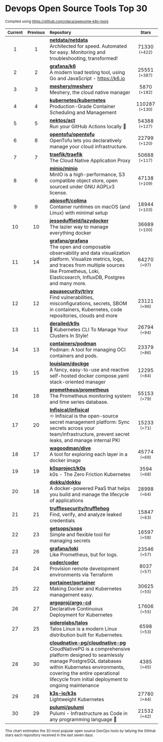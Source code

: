 # Devops Open Source Tools Top 30
<sup>Compiled using https://github.com/vilaca/awesome-k8s-tools</sup>
<div align="center">

|<sub>Current</sub>|<sub>Previous</sub>|<sub>Repository</sub>|<sub>Stars</sub>|
|:---:|:---:|:---|:---:|
|1|1|[**netdata/netdata**](https://github.com/netdata/netdata)<br/>Architected for speed. Automated for easy. Monitoring and troubleshooting, transformed!|71330 <sup>(+422)</sup>|
|2|2|[**grafana/k6**](https://github.com/grafana/k6)<br/>A modern load testing tool, using Go and JavaScript - https://k6.io|25551 <sup>(+387)</sup>|
|3|3|[**meshery/meshery**](https://github.com/meshery/meshery)<br/>Meshery, the cloud native manager|5870 <sup>(+182)</sup>|
|4|4|[**kubernetes/kubernetes**](https://github.com/kubernetes/kubernetes)<br/>Production-Grade Container Scheduling and Management|110287 <sup>(+130)</sup>|
|5|5|[**nektos/act**](https://github.com/nektos/act)<br/>Run your GitHub Actions locally 🚀|54388 <sup>(+127)</sup>|
|6|8|[**opentofu/opentofu**](https://github.com/opentofu/opentofu)<br/>OpenTofu lets you declaratively manage your cloud infrastructure.|22799 <sup>(+120)</sup>|
|7|7|[**traefik/traefik**](https://github.com/traefik/traefik)<br/>The Cloud Native Application Proxy|50688 <sup>(+117)</sup>|
|8|6|[**minio/minio**](https://github.com/minio/minio)<br/>MinIO is a high-performance, S3 compatible object store, open sourced under GNU AGPLv3 license.|47138 <sup>(+109)</sup>|
|9|9|[**abiosoft/colima**](https://github.com/abiosoft/colima)<br/>Container runtimes on macOS (and Linux) with minimal setup|18944 <sup>(+103)</sup>|
|10|10|[**jesseduffield/lazydocker**](https://github.com/jesseduffield/lazydocker)<br/>The lazier way to manage everything docker|36689 <sup>(+100)</sup>|
|11|14|[**grafana/grafana**](https://github.com/grafana/grafana)<br/>The open and composable observability and data visualization platform. Visualize metrics, logs, and traces from multiple sources like Prometheus, Loki, Elasticsearch, InfluxDB, Postgres and many more. |64270 <sup>(+97)</sup>|
|12|12|[**aquasecurity/trivy**](https://github.com/aquasecurity/trivy)<br/>Find vulnerabilities, misconfigurations, secrets, SBOM in containers, Kubernetes, code repositories, clouds and more|23121 <sup>(+96)</sup>|
|13|11|[**derailed/k9s**](https://github.com/derailed/k9s)<br/>🐶 Kubernetes CLI To Manage Your Clusters In Style!|26794 <sup>(+94)</sup>|
|14|13|[**containers/podman**](https://github.com/containers/podman)<br/>Podman: A tool for managing OCI containers and pods.|23379 <sup>(+86)</sup>|
|15|15|[**louislam/dockge**](https://github.com/louislam/dockge)<br/>A fancy, easy-to-use and reactive self-hosted docker compose.yaml stack-oriented manager|12295 <sup>(+84)</sup>|
|16|16|[**prometheus/prometheus**](https://github.com/prometheus/prometheus)<br/>The Prometheus monitoring system and time series database.|55153 <sup>(+79)</sup>|
|17|20|[**Infisical/infisical**](https://github.com/Infisical/infisical)<br/>♾ Infisical is the open-source secret management platform: Sync secrets across your team/infrastructure, prevent secret leaks, and manage internal PKI|15233 <sup>(+71)</sup>|
|18|17|[**wagoodman/dive**](https://github.com/wagoodman/dive)<br/>A tool for exploring each layer in a docker image|45774 <sup>(+69)</sup>|
|19|19|[**k0sproject/k0s**](https://github.com/k0sproject/k0s)<br/>k0s - The Zero Friction Kubernetes|3594 <sup>(+68)</sup>|
|20|18|[**dokku/dokku**](https://github.com/dokku/dokku)<br/>A docker-powered PaaS that helps you build and manage the lifecycle of applications|28998 <sup>(+64)</sup>|
|21|21|[**trufflesecurity/trufflehog**](https://github.com/trufflesecurity/trufflehog)<br/>Find, verify, and analyze leaked credentials|15847 <sup>(+63)</sup>|
|22|23|[**getsops/sops**](https://github.com/getsops/sops)<br/>Simple and flexible tool for managing secrets|16597 <sup>(+58)</sup>|
|23|26|[**grafana/loki**](https://github.com/grafana/loki)<br/>Like Prometheus, but for logs.|23546 <sup>(+57)</sup>|
|24|24|[**coder/coder**](https://github.com/coder/coder)<br/>Provision remote development environments via Terraform|8037 <sup>(+57)</sup>|
|25|22|[**portainer/portainer**](https://github.com/portainer/portainer)<br/>Making Docker and Kubernetes management easy.|30625 <sup>(+55)</sup>|
|26|27|[**argoproj/argo-cd**](https://github.com/argoproj/argo-cd)<br/>Declarative Continuous Deployment for Kubernetes|17606 <sup>(+55)</sup>|
|27|25|[**siderolabs/talos**](https://github.com/siderolabs/talos)<br/>Talos Linux is a modern Linux distribution built for Kubernetes.|6598 <sup>(+53)</sup>|
|28|30|[**cloudnative-pg/cloudnative-pg**](https://github.com/cloudnative-pg/cloudnative-pg)<br/>CloudNativePG is a comprehensive platform designed to seamlessly manage PostgreSQL databases within Kubernetes environments, covering the entire operational lifecycle from initial deployment to ongoing maintenance|4385 <sup>(+45)</sup>|
|29|28|[**k3s-io/k3s**](https://github.com/k3s-io/k3s)<br/>Lightweight Kubernetes|27780 <sup>(+44)</sup>|
|30|29|[**pulumi/pulumi**](https://github.com/pulumi/pulumi)<br/>Pulumi - Infrastructure as Code in any programming language 🚀|21532 <sup>(+42)</sup>|


</div>

<sub>This chart estimates the 30 most popular open source DevOps tools by tallying the GitHub stars each repository received in the last seven days.</sub>
